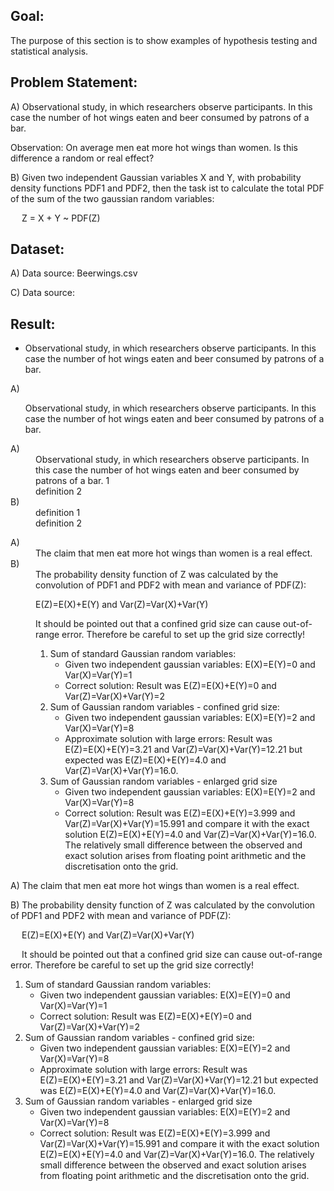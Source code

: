 Goal:
-----
The purpose of this section is to show examples of hypothesis testing and statistical analysis.

Problem Statement:
------------------
A)
Observational study, in which researchers observe participants. 
In this case the number of hot wings eaten and beer consumed by patrons of a bar.

Observation: On average men eat more hot wings than women. Is this difference a random or real effect?

B)
Given two independent Gaussian variables X and Y, with probability density functions PDF1 and PDF2, 
then the task ist to calculate the total PDF of the sum of the two gaussian random variables: 

&emsp; Z = X + Y ~ PDF(Z)

Dataset:
--------
A)
Data source: Beerwings.csv

C)
Data source: 

Result:
-------
  * Observational study, in which researchers observe participants. In this case the number of hot wings eaten and beer consumed by patrons of a bar.

A)
<ul>
Observational study, in which researchers observe participants. In this case the number of hot wings eaten and beer consumed by patrons of a bar.
</ul>

<dl>
    <dt>A)</dt>
    <dd>Observational study, in which researchers observe participants. In this case the number of hot wings eaten and beer consumed by patrons of a bar. 1</dd>
    <dd>
	definition 2
	</dd>
    <dt>B)</dt>
    <dd>definition 1</dd>
    <dd>definition 2</dd>
</dl>

<dl>
    <dt>A)</dt>
    <dd>
	The claim that men eat more hot wings than women is a real effect.
	</dd>
    <dt>B)</dt>
    <dd>
The probability density function of Z was calculated by the convolution of PDF1 and PDF2 with mean and variance of PDF(Z): 

E(Z)=E(X)+E(Y) and Var(Z)=Var(X)+Var(Y)

It should be pointed out that a confined grid size can cause out-of-range error. Therefore be careful to set up the grid size correctly!

1. Sum of standard Gaussian random variables: 
	- Given two independent gaussian variables: E(X)=E(Y)=0 and Var(X)=Var(Y)=1
	- Correct solution: Result was E(Z)=E(X)+E(Y)=0 and Var(Z)=Var(X)+Var(Y)=2
2. Sum of Gaussian random variables - confined grid size:
	- Given two independent gaussian variables: E(X)=E(Y)=2 and Var(X)=Var(Y)=8
	- Approximate solution with large errors: Result was E(Z)=E(X)+E(Y)=3.21 and Var(Z)=Var(X)+Var(Y)=12.21 but expected was E(Z)=E(X)+E(Y)=4.0 and Var(Z)=Var(X)+Var(Y)=16.0.
3. Sum of Gaussian random variables - enlarged grid size
	- Given two independent gaussian variables: E(X)=E(Y)=2 and Var(X)=Var(Y)=8
	- Correct solution: Result was E(Z)=E(X)+E(Y)=3.999 and Var(Z)=Var(X)+Var(Y)=15.991 and compare it with the exact solution E(Z)=E(X)+E(Y)=4.0 and Var(Z)=Var(X)+Var(Y)=16.0.
	The relatively small difference between the observed and exact solution arises from floating point arithmetic and the discretisation onto the grid.
	</dd>
</dl>

A)
The claim that men eat more hot wings than women is a real effect.

B)
The probability density function of Z was calculated by the convolution of PDF1 and PDF2 with mean and variance of PDF(Z): 

&emsp; E(Z)=E(X)+E(Y) and Var(Z)=Var(X)+Var(Y)

&emsp; It should be pointed out that a confined grid size can cause out-of-range error. Therefore be careful to set up the grid size correctly!

1. Sum of standard Gaussian random variables: 
	- Given two independent gaussian variables: E(X)=E(Y)=0 and Var(X)=Var(Y)=1
	- Correct solution: Result was E(Z)=E(X)+E(Y)=0 and Var(Z)=Var(X)+Var(Y)=2
2. Sum of Gaussian random variables - confined grid size:
	- Given two independent gaussian variables: E(X)=E(Y)=2 and Var(X)=Var(Y)=8
	- Approximate solution with large errors: Result was E(Z)=E(X)+E(Y)=3.21 and Var(Z)=Var(X)+Var(Y)=12.21 but expected was E(Z)=E(X)+E(Y)=4.0 and Var(Z)=Var(X)+Var(Y)=16.0.
3. Sum of Gaussian random variables - enlarged grid size
	- Given two independent gaussian variables: E(X)=E(Y)=2 and Var(X)=Var(Y)=8
	- Correct solution: Result was E(Z)=E(X)+E(Y)=3.999 and Var(Z)=Var(X)+Var(Y)=15.991 and compare it with the exact solution E(Z)=E(X)+E(Y)=4.0 and Var(Z)=Var(X)+Var(Y)=16.0.
	The relatively small difference between the observed and exact solution arises from floating point arithmetic and the discretisation onto the grid.

